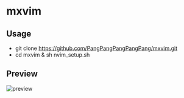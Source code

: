 # mxvim
## Usage
* git clone https://github.com/PangPangPangPangPang/mxvim.git
* cd mxvim & sh nvim_setup.sh
## Preview
![preview](https://p16.topbuzzcdn.com/origin/tos-alisg-i-0000/d4491b4862ed4be5ac272557c593df4b)
